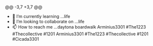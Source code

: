 @@ -3,7 +3,7 @@
- 🌱 I’m currently learning ...life
- 💞️ I’m looking to collaborate on ...life
- 📫 How to reach me ...daytona boardwalk
Arminius3301 #The1223 #Thecollective #1201
Arminius3301 #The1223 #Thecollective #1201 #Cicada3301

<!--
**graffwritter/graffwritter** is a ✨ _special_ ✨ repository because its `README.md` (this file) appears on your GitHub profile.

Here are some ideas to get you started:

- 🔭 I’m currently working on ...
- 🌱 I’m currently learning ...
- 👯 I’m looking to collaborate on ...
- 🤔 I’m looking for help with ...
- 💬 Ask me about ...
- 📫 How to reach me: ...
- 😄 Pronouns: ...
- ⚡ Fun fact: ...
-->
